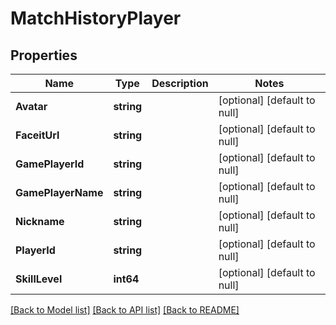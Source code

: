 # MatchHistoryPlayer

## Properties
Name | Type | Description | Notes
------------ | ------------- | ------------- | -------------
**Avatar** | **string** |  | [optional] [default to null]
**FaceitUrl** | **string** |  | [optional] [default to null]
**GamePlayerId** | **string** |  | [optional] [default to null]
**GamePlayerName** | **string** |  | [optional] [default to null]
**Nickname** | **string** |  | [optional] [default to null]
**PlayerId** | **string** |  | [optional] [default to null]
**SkillLevel** | **int64** |  | [optional] [default to null]

[[Back to Model list]](../README.md#documentation-for-models) [[Back to API list]](../README.md#documentation-for-api-endpoints) [[Back to README]](../README.md)



